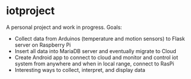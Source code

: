 # iotproject
A personal project and work in progress. 
Goals:
  - Collect data from Arduinos (temperature and motion sensors) to Flask server on Raspberry Pi
  - Insert all data into MariaDB server and eventually migrate to Cloud
  - Create Android app to connect to cloud and monitor and control iot system from anywhere and when in local range, connect to RasPi
  - Interesting ways to collect, interpret, and display data
